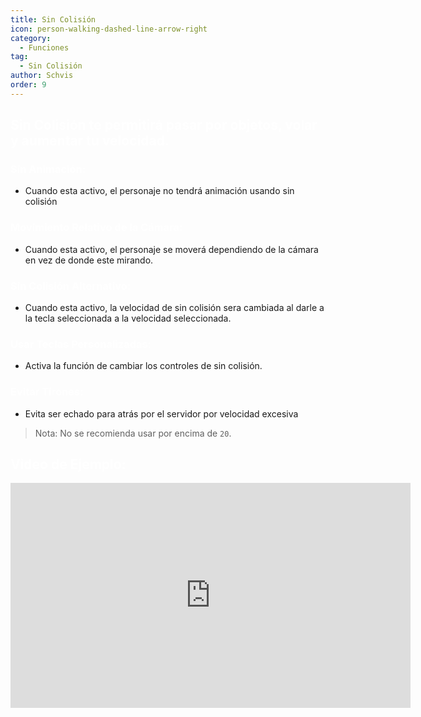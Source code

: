 ```yaml
---
title: Sin Colisión
icon: person-walking-dashed-line-arrow-right
category:
  - Funciones
tag:
  - Sin Colisión
author: Schvis
order: 9
---
```


## <span style='color:white;'>Sin Colisión te permitirá pasar por objetos, volar y aumentar tu velocidad.</span>
### <span style='color:white;'>Sin Animación:</span>
- Cuando esta activo, el personaje no tendrá animación usando sin colisión
### <span style='color:white;'>Movimiento Relativo de la Cámara:</span>
- Cuando esta activo, el personaje se moverá dependiendo de la cámara en vez de donde este mirando.
### <span style='color:white;'>Sin Colisión Alternativo:</span>
- Cuando esta activo, la velocidad de sin colisión sera cambiada al darle a la tecla seleccionada a la velocidad seleccionada.
### <span style='color:white;'>Usar Teclas Personalizadas:</span>
- Activa la función de cambiar los controles de sin colisión.
### <span style='color:white;'>Evitar Tirones:</span>
- Evita ser echado para atrás por el servidor por velocidad excesiva

> Nota: No se recomienda usar por encima de `20`.

## <span style='color:white;'>Video de Ejemplo:</span>

<iframe width="640" height="360" src="https://www.youtube.com/embed/nPdq-yzBt3k?list=PL5eI1Tb64p56g27qfYk7VuFTz4FK6YrKa" title="Korepi - NoClip" frameborder="0" allow="accelerometer; autoplay; clipboard-write; encrypted-media; gyroscope; picture-in-picture; web-share" allowfullscreen></iframe>